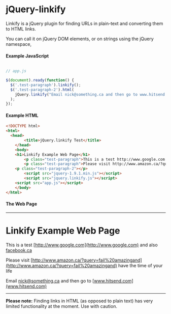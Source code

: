 jQuery-linkify
==============

Linkify is a jQuery plugin for finding URLs in plain-text and converting them to HTML links.

You can call it on jQuery DOM elements, or on strings using the jQuery namespace,

#### Example JavaScript
```javascript

// app.js

$(document).ready(function() {
  $('.test-paragraph').linkify();
  $('.test-paragraph-2').html(
    jQuery.linkify("Email nick@something.ca and then go to www.hitsend.com")
  );
});
```

#### Example HTML
```html
<!DOCTYPE html>
<html>
  <head>
		<title>jQuery.linkify Test</title>
	</head>
	<body>
    <h1>Linkify Example Web Page</h1>
		<p class="test-paragraph">This is a test http://www.google.com and also facebook.ca</p>
		<p class="test-paragraph">Please visit http://www.amazon.ca/?query=fail%20amazingand have the time of your life</p>
    <p class="test-paragraph-2"></p>
		<script src="jquery-1.9.1.min.js"></script>
		<script src="jquery.linkify.js"></script>
    <script src="app.js"></script>
	</body>
</html>
```

#### The Web Page
---
# Linkify Example Web Page

This is a test [http://www.google.com](http://www.google.com) and also [facebook.ca](http://facebook.ca)

Please visit [http://www.amazon.ca/?query=fail%20amazingand](http://www.amazon.ca/?query=fail%20amazingand) have the time of your life

Email [nick@something.ca](mailto:nick@something.ca) and then go to [www.hitsend.com](www.hitsend.com)

---

**Please note:** Finding links in HTML (as opposed to plain text) has very limited functionality at the moment. Use with caution.
